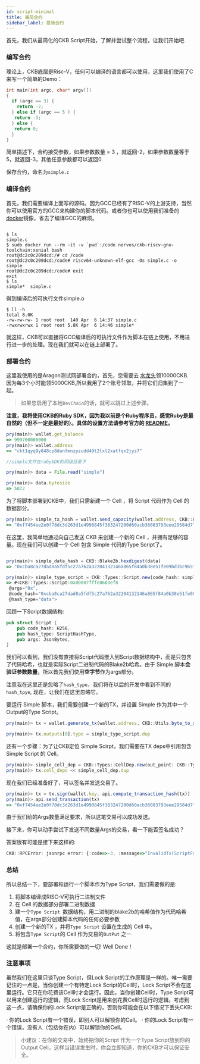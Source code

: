 ```yaml
---
id: script-minimal
title: 最简合约
sidebar_label: 最简合约
---
```


首先，我们从最简化的CKB Script开始，了解并尝试整个流程，让我们开始吧.

### 编写合约


理论上，CKB底层是Risc-V，任何可以编译的语言都可以使用，这里我们使用了C来写一个简单的Demo：

```C
int main(int argc, char* argv[])
{
  if (argc == 3) {
    return -2;
  } else if (argc == 5 ) {
   return -3;
  } else {
   return 0;
  }
}
```

简单描述下，合约接受参数，如果参数数量 = 3 ，就返回-2，如果参数数量等于5，就返回-3，其他任意参数都可以返回0.

保存合约，命名为`simple.c` 

### 编译合约

首先，我们需要编译上面写的源码。因为GCC已经有了RISC-V的上游支持，当然你可以使用官方的GCC来构建你的脚本代码。或者你也可以使用我们准备的[docker](https://hub.docker.com/r/nervos/ckb-riscv-gnu-toolchain)镜像，省去了编译GCC的麻烦。

```shell

$ ls
simple.c
$ sudo docker run --rm -it -v `pwd`:/code nervos/ckb-riscv-gnu-toolchain:xenial bash
root@dc2c0c209dcd:/# cd /code
root@dc2c0c209dcd:/code# riscv64-unknown-elf-gcc -Os simple.c -o simple
root@dc2c0c209dcd:/code# exit
exit
$ ls
simple*  simple.c 
```

得到编译后的可执行文件simple.o

```shell
$ ll -h  
total 8.0K
-rw-rw-rw- 1 root root  140 Apr  6 14:37 simple.c
-rwxrwxrwx 1 root root 5.8K Apr  6 14:46 simple*
```

就这样，CKB可以直接将GCC编译后的可执行文件作为脚本在链上使用，不用进行进一步的处理。现在我们就可以在链上部署了。

### 部署合约

这里我使用的是Aragon测试网部署合约，首先，您需要去 [水龙头](https://faucet.nervos.org/)领10000CKB. 因为每3个小时能领5000CKB,所以我用了2个账号领取，并将它们归集到了一起。

> 如果您启用了本地`DevChain`的话，就可以跳过上述步骤。

**注意，我将使用CKB的Ruby SDK，因为我以前是个Ruby程序员，感觉Ruby是最自然的（但不一定是最好的）。具体的设置方法请参考官方的 [README](https://github.com/nervosnetwork/ckb-sdk-ruby/blob/develop/README.md)。**

```js
pry(main)> wallet.get_balance
=> 999700000000
pry(main)> wallet.address
=> "ckt1qyq9y848cp8dunfmnzpzudd49t2lxl2xatfqx2jys7"

//simple文件在rubySDK的同级目录下

pry(main)> data = File.read("simple")

pry(main)> data.bytesize
=> 5872

```
为了将脚本部署到CKB中，我们只需新建一个 Cell ，将 Script 代码作为 Cell 的数据部分。

```js
pry(main)> simple_tx_hash = wallet.send_capacity(wallet.address, CKB::Utils.byte_to_shannon(6000), CKB::Utils.bin_to_hex(data),fee:6336)
=> "0xf7454ee2e0f78dc3d263d1e4998845f383247200d60acb36083793eee29584d7"
```
在这里，我简单地通过向自己发送 CKB 来创建一个新的 Cell ，并拥有足够的容量。现在我们可以创建一个 Cell 包含 Simple 代码的Type Script了。

```js

pry(main)> simple_data_hash = CKB::Blake2b.hexdigest(data)
=> "0xcba8ca27dad8a5fdf5c27a762a32204132146a865f84a0b38e51fe09bd3bc965"

pry(main)> simple_type_script = CKB::Types::Script.new(code_hash: simple_data_hash, args: "0x")
=> #<CKB::Types::Script:0x00007fffe8603ef8
 @args="0x",
 @code_hash="0xcba8ca27dad8a5fdf5c27a762a32204132146a865f84a0b38e51fe09bd3bc965",
 @hash_type="data">
```

回顾一下Script数据结构:

```rust
pub struct Script {
    pub code_hash: H256,
    pub hash_type: ScriptHashType,
    pub args: JsonBytes,
}
```

我们可以看到，我们没有直接将Script代码嵌入到Script数据结构中，而是只包含了代码哈希，也就是实际Script二进制代码的Blake2b哈希。由于 Simple 脚本**会验证参数数量**，所以首先我们使用**空字节**作为args部分。

注意我在这里还是忽略了`hash_type`，我们将在以后的开发中看到不同的`hash_tpye`, 现在，让我们在这里忽略它。

要运行 Simple 脚本，我们需要创建一个新的TX，并设置 Simple 作为其中一个 Output的Type Script。

```js 
pry(main)> tx = wallet.generate_tx(wallet.address, CKB::Utils.byte_to_shannon(1000), fee: 5000)

pry(main)> tx.outputs[0].type = simple_type_script.dup
```

还有一个步骤：为了让CKB定位 Simple Scirpt，我们需要在TX deps中引用包含 Simple Script 的 Cell。

```js
pry(main)> simple_cell_dep = CKB::Types::CellDep.new(out_point: CKB::Types::OutPoint.new(tx_hash: simple_tx_hash, index: 0))
pry(main)> tx.cell_deps << simple_cell_dep.dup

```

现在我们已经准备好了，可以签名并发送交易了。

```js
pry(main)> tx = tx.sign(wallet.key, api.compute_transaction_hash(tx))
pry(main)> api.send_transaction(tx)
=> "0xf7454ee2e0f78dc3d263d1e4998845f383247200d60acb36083793eee29584d7"
```

由于我们给的Args数量满足要求，所以这笔交易可以成功发送。

接下来，你可以动手尝试下发送不同数量Args的交易，看一下能否签名成功？ 

答案很有可能是接下来这样的:

```js
CKB::RPCError: jsonrpc error: {:code=>-3, :message=>"InvalidTx(ScriptFailure(ValidationFailure(-3)))"}
```

### 总结

所以总结一下，要部署和运行一个脚本作为Type Script，我们需要做的是:

1. 将脚本编译成RISC-V可执行二进制文件
2. 在 Cell 的数据部分部署二进制数据
3. 建一个`Type Script `数据结构，用二进制的blake2b的哈希值作为代码哈希值，在args部分创建脚本代码的任何必要参数
4. 创建一个新的TX ，并将`Type Script` 设置在生成的 Cell 中。
5. 将包含`Type Script`的 Cell 作为交易的`OutPut` 之一


这就是部署一个合约，你所需要做的一切! Well Done！


### 注意事项

虽然我们在这里只谈Type Script，但Lock Script的工作原理是一样的。唯一需要记住的一点是，当你创建一个有特定Lock Script的Cell时，Lock Script不会在这里运行。它只在你花费该Cell时才会运行。因此，当你创建Cell时，Type Script可以用来创建运行的逻辑，而Lock Script是用来创花费Cell时运行的逻辑。考虑到这一点，请确保你的Lock Script是正确的，否则你可能会在以下情况下丢失CKB:

· 你的Lock Script有一个错误，即别人可以解锁你的Cell。
· 你的Lock Script有一个错误，没有人（包括你在内）可以解锁你的Cell。

>小建议：在你的交易中，始终把你的Script 作为一个Type Script放到你的Output Cell，这样当错误发生时，你会立即知道，你的CKB才可以保证安全。
